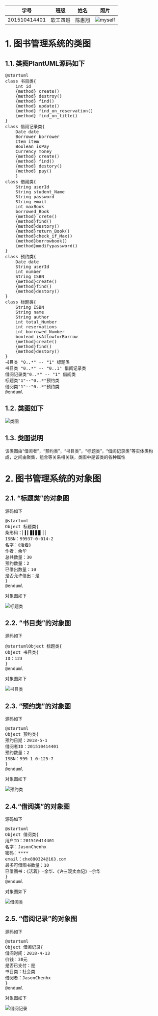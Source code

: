 |学号|班级|姓名|照片|
|:-------:|:-------------: | :----------:|:---:|
|201510414401|软工四班|陈惠翔|![myself](../myself.jpg "myself")

# 1. 图书管理系统的类图

## 1.1. 类图PlantUML源码如下
<pre>
@startuml
class 书目类{
    int id
    {method} create()
    {method} destroy()
    {method} find()
    {method} update()
    {method} find_on_reservation()
    {method} find_on_title()
}
class 借阅记录类{
    Date date
    Borrower borrower
    Item item
    Boolean isPay
    Currency money
    {method} create()
    {method} find()
    {method} destory()
    {method} pay()
    }
class 借阅类{
    String userId
    String student_Name
    String password
    String email
    int maxBook
    borrowed_Book
    {method} crete()
    {method}find()
    {method}destory()
    {method}return_Book()
    {method}check_if_Max()
    {method}borrowbook()
    {method}modifypassword()
}
class 预约类{
    Date date
    String userId
    int number
    String ISBN
    {method}create()
    {method}find()
    {method}destory()
}
class 标题类{
    String ISBN
    String name
    String author
    int total_Number
    int reservations
    int borrowed_Number
    boolead isAllowforBorrow
    {method}create()
    {method}find()
    {method}destory()
}
书目类 "0..*" -- "1" 标题类
书目类 "0..*" -- "0..1" 借阅记录类
借阅记录类"0..*" -- "1" 借阅类
标题类"1"--"0..*"预约类
借阅类"1"--"0..*"预约类
@enduml
</pre>
## 1.2. 类图如下
![类图](experiment3-1.png "类图")

## 1.3. 类图说明
该类图由“借阅者”，“预约类”，“书目类”，“标题类”，“借阅记录类”等实体类构成，之间由聚集，组合等关系相关联，类图中是该类的各种属性

# 2. 图书管理系统的对象图

## 2.1. “标题类”的对象图
源码如下
<pre>
@startuml
Object 标题类{
条形码：▏▍▎▊▌▋▉▏▏▏
ISBN：99937-0-014-2
名字：《活着》
作者：余华
总共数量：30
预约数量：2
已借出数量：10
是否允许借出：是
}
@enduml
</pre>

对象图如下

![](experiment3-3.png '标题类')

## 2.2. “书目类”的对象图
源码如下
<pre>
@startumlObject 标题类{
Object 书目类{
ID：123
}
@enduml
</pre>

对象图如下

![](experiment3-2.png '书目类')

## 2.3. “预约类”的对象图
源码如下
<pre>
@startuml
Object 预约类{
预约日期：2018-5-1
借阅者ID：201510414401
预约数量：2
ISBN：999 1 0-125-7
}
@enduml
</pre>

对象图如下

![](experiment3-4.png '预约类')

## 2.4.“借阅类”的对象图
源码如下
<pre>
@startuml
Object 借阅类{
用户ID：201510414401
名字：JasonChenhx
密码：****
email：chx880324@163.com
最多可借图书数量：10
已借图书：《活着》—余华、《许三观卖血记》—余华
}
@enduml
</pre>

对象图如下

![](experiment3-6.png '借阅类')

## 2.5. “借阅记录”的对象图
源码如下
<pre>
@startuml
Object 借阅记录{
借阅时间：2018-4-13
价钱：38元
是否已支付：是
书目类：社会类
借阅者：JasonChenhx
}
@enduml
</pre>

对象图如下

![](experiment3-5.png '借阅记录')

